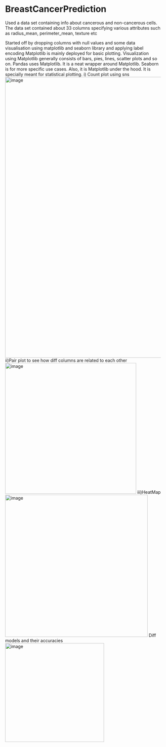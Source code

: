 # BreastCancerPrediction

Used a data set containing info about cancerous and non-cancerous cells. The data set contained about 33 columns specifying various attributes such as radius_mean, perimeter_mean, texture etc

Started off by dropping columns with null values and some data visualisation using matplotlib and seaborn library and applying label encoding
Matplotlib is mainly deployed for basic plotting. Visualization using Matplotlib generally consists of bars, pies, lines, scatter plots and so on.
Pandas uses Matplotlib. It is a neat wrapper around Matplotlib. Seaborn is for more specific use cases. Also, it is Matplotlib under the hood. It is specially meant for statistical plotting.
i) Count plot using sns
<img width="910" alt="image" src="https://user-images.githubusercontent.com/66938192/187818648-465100a6-17d0-4fd0-80e4-d83872d73150.png">
ii)Pair plot to see how diff columns are related to each other
<img width="424" alt="image" src="https://user-images.githubusercontent.com/66938192/187818795-6efdcf4d-d549-4ec8-82fe-bd289c60dab4.png">
iii)HeatMap 
<img width="461" alt="image" src="https://user-images.githubusercontent.com/66938192/187818879-3e330509-86d1-43dc-bbe9-58c573ab4ed0.png">
Diff models and their accuracies
<img width="320" alt="image" src="https://user-images.githubusercontent.com/66938192/187819102-4d8e2a04-38d5-4d51-9a6e-5071a6910ae5.png">
